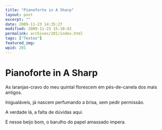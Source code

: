 ```yaml
---
title: "Pianoforte in A Sharp"
layout: post
excerpt: ""
date: 2009-11-23 14:35:27
modified: 2009-11-23 15:10:42
permalink: archives/201/index.html
tags: ["Textos"]
featured_img: 
wpid: 201
---
```


# Pianoforte in A Sharp

As laranjas-cravo do meu quintal florescem em pés-de-canela dos mais antigos.

Inigualáveis, já nascem perfumando a brisa, sem pedir permissão.

A verdade lá, a falta de dúvidas aqui.

E nesse beijo bom, o barulho do papel amassado impera.